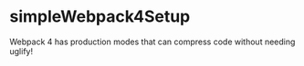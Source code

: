 # simpleWebpack4Setup
Webpack 4 has production modes that can compress code without needing uglify!  
